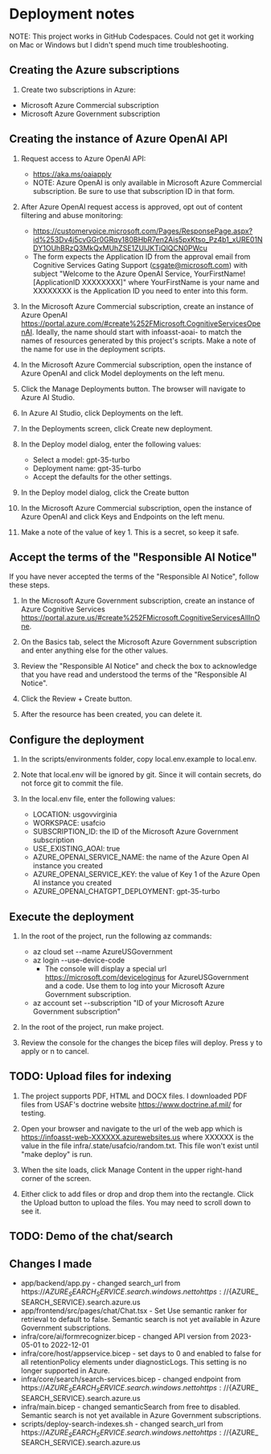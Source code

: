 # Deployment notes

NOTE: This project works in GitHub Codespaces. Could not get it working on Mac or Windows but I didn't spend much time troubleshooting.

## Creating the Azure subscriptions

1. Create two subscriptions in Azure:

- Microsoft Azure Commercial subscription
- Microsoft Azure Government subscription

## Creating the instance of Azure OpenAI API

1. Request access to Azure OpenAI API:
    - <https://aka.ms/oaiapply>
    - NOTE: Azure OpenAI is only available in Microsoft Azure Commercial subscription.  Be sure to use that subscription ID in that form.

1. After Azure OpenAI request access is approved, opt out of content filtering and abuse monitoring:
    - <https://customervoice.microsoft.com/Pages/ResponsePage.aspx?id%253Dv4j5cvGGr0GRqy180BHbR7en2Ais5pxKtso_Pz4b1_xURE01NDY1OUhBRzQ3MkQxMUhZSE1ZUlJKTiQlQCN0PWcu>
    - The form expects the Application ID from the approval email from Cognitive Services Gating Support (<csgate@microsoft.com>) with subject "Welcome to the Azure OpenAI Service, YourFirstName! [ApplicationID XXXXXXXX]" where YourFirstName is your name and XXXXXXXX is the Application ID you need to enter into this form.

1. In the Microsoft Azure Commercial subscription, create an instance of Azure OpenAI <https://portal.azure.com/#create%252FMicrosoft.CognitiveServicesOpenAI>.  Ideally, the name should start with infoasst-aoai- to match the names of resources generated by this project's scripts.  Make a note of the name for use in the deployment scripts.

1. In the Microsoft Azure Commercial subscription, open the instance of Azure OpenAI and click Model deployments on the left menu.

1. Click the Manage Deployments button.  The browser will navigate to Azure AI Studio.

1. In Azure AI Studio, click Deployments on the left.

1. In the Deployments screen, click Create new deployment.

1. In the Deploy model dialog, enter the following values:

    - Select a model: gpt-35-turbo
    - Deployment name: gpt-35-turbo
    - Accept the defaults for the other settings.

1. In the Deploy model dialog, click the Create button

1. In the Microsoft Azure Commercial subscription, open the instance of Azure OpenAI and click Keys and Endpoints on the left menu.

1. Make a note of the value of key 1.  This is a secret, so keep it safe.

## Accept the terms of the "Responsible AI Notice"

If you have never accepted the terms of the "Responsible AI Notice", follow these steps.

1. In the Microsoft Azure Government subscription, create an instance of Azure Cognitive Services <https://portal.azure.us/#create%252FMicrosoft.CognitiveServicesAllInOne>.

1. On the Basics tab, select the Microsoft Azure Government subscription and enter anything else for the other values.

1. Review the "Responsible AI Notice" and check the box to acknowledge that you have read and understood the terms of the "Responsible AI Notice".

1. Click the Review + Create button.

1. After the resource has been created, you can delete it.

## Configure the deployment

1. In the scripts/environments folder, copy local.env.example to local.env.

1. Note that local.env will be ignored by git.  Since it will contain secrets, do not force git to commit the file.

1. In the local.env file, enter the following values:

    - LOCATION: usgovvirginia
    - WORKSPACE: usafcio
    - SUBSCRIPTION_ID: the ID of the Microsoft Azure Government subscription
    - USE_EXISTING_AOAI: true
    - AZURE_OPENAI_SERVICE_NAME: the name of the Azure Open AI instance you created
    - AZURE_OPENAI_SERVICE_KEY: the value of Key 1 of the Azure Open AI instance you created
    - AZURE_OPENAI_CHATGPT_DEPLOYMENT: gpt-35-turbo

## Execute the deployment

1. In the root of the project, run the following az commands:

    - az cloud set --name AzureUSGovernment
    - az login --use-device-code
      - The console will display a special url <https://microsoft.com/deviceloginus> for AzureUSGovernment and a code.  Use them to log into your Microsoft Azure Government subscription.
    - az account set --subscription "ID of your Microsoft Azure Government subscription"

1. In the root of the project, run make project.

1. Review the console for the changes the bicep files will deploy.  Press y to apply or n to cancel.

## TODO: Upload files for indexing

1. The project supports PDF, HTML and DOCX files.  I downloaded PDF files from USAF's doctrine website <https://www.doctrine.af.mil/> for testing.

1. Open your browser and navigate to the url of the web app which is <https://infoasst-web-XXXXXX.azurewebsites.us> where XXXXXX is the value in the file infra/.state/usafcio/random.txt.  This file won't exist until "make deploy" is run.

1. When the site loads, click Manage Content in the upper right-hand corner of the screen.

1. Either click to add files or drop and drop them into the rectangle.  Click the Upload button to upload the files.  You may need to scroll down to see it.

## TODO: Demo of the chat/search

## Changes I made

- app/backend/app.py - changed search_url from https://${AZURE_SEARCH_SERVICE}.search.windows.net to https://${AZURE_SEARCH_SERVICE}.search.azure.us
- app/frontend/src/pages/chat/Chat.tsx - Set Use semantic ranker for retrieval to default to false. Semantic search is not yet available in Azure Government subscriptions.
- infra/core/ai/formrecognizer.bicep - changed API version from 2023-05-01 to 2022-12-01
- infra/core/host/appservice.bicep - set days to 0 and enabled to false for all retentionPolicy elements under diagnosticLogs.  This setting is no longer supported in Azure.
- infra/core/search/search-services.bicep - changed endpoint from https://${AZURE_SEARCH_SERVICE}.search.windows.net to https://${AZURE_SEARCH_SERVICE}.search.azure.us
- infra/main.bicep - changed semanticSearch from free to disabled.  Semantic search is not yet available in Azure Government subscriptions.
- scripts/deploy-search-indexes.sh - changed search_url from https://${AZURE_SEARCH_SERVICE}.search.windows.net to https://${AZURE_SEARCH_SERVICE}.search.azure.us